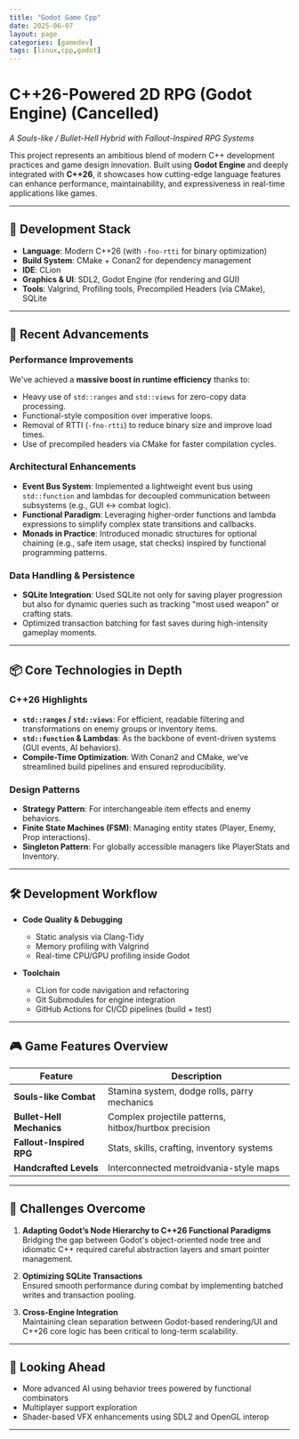 ```yaml
---
title: "Godot Game Cpp"
date: 2025-06-07
layout: page
categories: [gamedev]
tags: [linux,cpp,godot]
---
```


# C++26-Powered 2D RPG (Godot Engine) (Cancelled)
*A Souls-like / Bullet-Hell Hybrid with Fallout-Inspired RPG Systems*

This project represents an ambitious blend of modern C++ development practices and game design innovation. Built using **Godot Engine** and deeply integrated with **C++26**, it showcases how cutting-edge language features can enhance performance, maintainability, and expressiveness in real-time applications like games.

---

## 🔧 Development Stack

- **Language**: Modern C++26 (with `-fno-rtti` for binary optimization)
- **Build System**: CMake + Conan2 for dependency management
- **IDE**: CLion
- **Graphics & UI**: SDL2, Godot Engine (for rendering and GUI)
- **Tools**: Valgrind, Profiling tools, Precompiled Headers (via CMake), SQLite

---

## 🚀 Recent Advancements

### Performance Improvements
We've achieved a **massive boost in runtime efficiency** thanks to:
- Heavy use of `std::ranges` and `std::views` for zero-copy data processing.
- Functional-style composition over imperative loops.
- Removal of RTTI (`-fno-rtti`) to reduce binary size and improve load times.
- Use of precompiled headers via CMake for faster compilation cycles.

### Architectural Enhancements
- **Event Bus System**: Implemented a lightweight event bus using `std::function` and lambdas for decoupled communication between subsystems (e.g., GUI ↔ combat logic).
- **Functional Paradigm**: Leveraging higher-order functions and lambda expressions to simplify complex state transitions and callbacks.
- **Monads in Practice**: Introduced monadic structures for optional chaining (e.g., safe item usage, stat checks) inspired by functional programming patterns.

### Data Handling & Persistence
- **SQLite Integration**: Used SQLite not only for saving player progression but also for dynamic queries such as tracking "most used weapon" or crafting stats.
- Optimized transaction batching for fast saves during high-intensity gameplay moments.

---

## 📦 Core Technologies in Depth

### C++26 Highlights
- **`std::ranges` / `std::views`**: For efficient, readable filtering and transformations on enemy groups or inventory items.
- **`std::function` & Lambdas**: As the backbone of event-driven systems (GUI events, AI behaviors).
- **Compile-Time Optimization**: With Conan2 and CMake, we’ve streamlined build pipelines and ensured reproducibility.

### Design Patterns
- **Strategy Pattern**: For interchangeable item effects and enemy behaviors.
- **Finite State Machines (FSM)**: Managing entity states (Player, Enemy, Prop interactions).
- **Singleton Pattern**: For globally accessible managers like PlayerStats and Inventory.

---

## 🛠️ Development Workflow

- **Code Quality & Debugging**
  - Static analysis via Clang-Tidy
  - Memory profiling with Valgrind
  - Real-time CPU/GPU profiling inside Godot

- **Toolchain**
  - CLion for code navigation and refactoring
  - Git Submodules for engine integration
  - GitHub Actions for CI/CD pipelines (build + test)

---

## 🎮 Game Features Overview

| Feature                   | Description                                           |
| ------------------------- | ----------------------------------------------------- |
| **Souls-like Combat**     | Stamina system, dodge rolls, parry mechanics          |
| **Bullet-Hell Mechanics** | Complex projectile patterns, hitbox/hurtbox precision |
| **Fallout-Inspired RPG**  | Stats, skills, crafting, inventory systems            |
| **Handcrafted Levels**    | Interconnected metroidvania-style maps                |

---

## 🧪 Challenges Overcome

1. **Adapting Godot’s Node Hierarchy to C++26 Functional Paradigms**  
   Bridging the gap between Godot's object-oriented node tree and idiomatic C++ required careful abstraction layers and smart pointer management.

2. **Optimizing SQLite Transactions**  
   Ensured smooth performance during combat by implementing batched writes and transaction pooling.

3. **Cross-Engine Integration**  
   Maintaining clean separation between Godot-based rendering/UI and C++26 core logic has been critical to long-term scalability.

---

## 🧩 Looking Ahead

- More advanced AI using behavior trees powered by functional combinators
- Multiplayer support exploration
- Shader-based VFX enhancements using SDL2 and OpenGL interop

---
